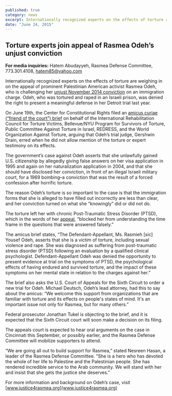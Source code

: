 ```yaml
---
published: true
category: news
excerpt: Internationally recognized experts on the effects of torture are weighing in on the appeal of prominent Palestinian American activist Rasmea Odeh.
date: "June 24, 2015"
---
```


## Torture experts join appeal of Rasmea Odeh’s unjust conviction

**For media inquiries:** Hatem Abudayyeh, Rasmea Defense Committee, 773.301.4108, [hatem85@yahoo.com](mailto:hatem85@yahoo.com) 

Internationally recognized experts on the effects of torture are weighing in on the appeal of prominent Palestinian American activist Rasmea Odeh, who is challenging her [unjust November 2014 conviction](http://justice4rasmea.org/news/2014/11/10/rasmea-found-guilty/) on an immigration charge. Odeh, who was tortured and raped in an Israeli prison, was denied the right to present a meaningful defense in her Detroit trial last year. 

On June 19th, the Center for Constitutional Rights filed an [amicus curiae (“friend of the court”) brief](http://justice4rasmea.org/assets/img/CCR-Amicus-2.pdf) on behalf of the International Rehabilitation Council for Torture Victims, Bellevue/NYU Program for Survivors of Torture, Public Committee Against Torture in Israel, REDRESS, and the World Organization Against Torture, arguing that Odeh’s trial judge, Gershwin Drain, erred when he did not allow mention of the torture or expert testimony on its effects.

The government’s case against Odeh asserts that she unlawfully gained U.S. citizenship by allegedly giving false answers on her visa application in 1995 and again on her naturalization application in 2004, and that she should have disclosed her conviction, in front of an illegal Israeli military court, for a 1969 bombing–a conviction that was the result of a forced confession after horrific torture. 

The reason Odeh’s torture is so important to the case is that the immigration forms that she is alleged to have filled out incorrectly are less than clear, and her conviction turned on what she “knowingly” did or did not do. 

The torture left her with chronic Post-Traumatic Stress Disorder (PTSD), which in the words of her [appeal](http://justice4rasmea.org/news/2015/06/09/rasmea-odeh-appeals-conviction-and-sentencing/), “blocked her from understanding the time frame in the questions that were answered falsely.”

The amicus brief states, “The Defendant-Appellant, Ms. Rasmieh [sic] Yousef Odeh, asserts that she is a victim of torture, including sexual violence and rape. She was diagnosed as suffering from post-traumatic stress disorder (PTSD) following an evaluation by a qualified clinical psychologist. Defendant-Appellant Odeh was denied the opportunity to present evidence at trial on the symptoms of PTSD, the psychological effects of having endured and survived torture, and the impact of these symptoms on her mental state in relation to the charges against her.” 

The brief also asks the U.S. Court of Appeals for the Sixth Circuit to order a new trial for Odeh.  Michael Deutsch, Odeh’s lead attorney, had this to say about the amicus: “We welcome this support from organizations that are familiar with torture and its effects on people's states of mind.  It's an important issue not only for Rasmea, but for many others.”

Federal prosecutor Jonathan Tukel is objecting to the brief, and it is expected that the Sixth Circuit court will soon make a decision on its filing. 

The appeals court is expected to hear oral arguments on the case in Cincinnati this September, or possibly earlier, and the Rasmea Defense Committee will mobilize supporters to attend.

“We are going all out to build support for Rasmea,” stated Nesreen Hasan, a leader of the Rasmea Defense Committee. “She is a hero who has devoted the whole of her life to Palestine and the Palestinian people. She has rendered incredible service to the Arab community. We will stand with her and insist that she gets the justice she deserves.”

For more information and background on Odeh’s case, visit [www.justice4rasmea.org](www.justice4rasmea.org) 
